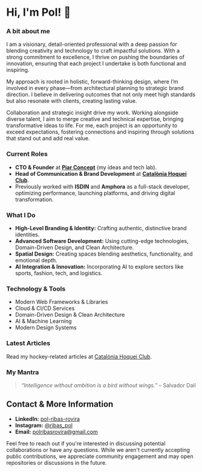# Hi, I'm Pol! 👋

### A bit about me

I am a visionary, detail-oriented professional with a deep passion for blending creativity and technology to craft impactful solutions. With a strong commitment to excellence, I thrive on pushing the boundaries of innovation, ensuring that each project I undertake is both functional and inspiring.

My approach is rooted in holistic, forward-thinking design, where I’m involved in every phase—from architectural planning to strategic brand direction. I believe in delivering outcomes that not only meet high standards but also resonate with clients, creating lasting value.

Collaboration and strategic insight drive my work. Working alongside diverse talent, I aim to merge creative and technical expertise, bringing transformative ideas to life. For me, each project is an opportunity to exceed expectations, fostering connections and inspiring through solutions that stand out and add real value.

### Current Roles
- **CTO & Founder** at [**Piar Concept**](https://piarconcept.com) (my ideas and tech lab).
- **Head of Communication & Brand Development** at [**Catalònia Hoquei Club**](https://cataloniahoqueiclub.com).
- Previously worked with **ISDIN** and **Amphora** as a full-stack developer, optimizing performance, launching platforms, and driving digital transformation.

### What I Do
- **High-Level Branding & Identity:** Crafting authentic, distinctive brand identities.
- **Advanced Software Development:** Using cutting-edge technologies, Domain-Driven Design, and Clean Architecture.
- **Spatial Design:** Creating spaces blending aesthetics, functionality, and emotional depth.
- **AI Integration & Innovation:** Incorporating AI to explore sectors like sports, fashion, tech, and logistics.

### Technology & Tools
- Modern Web Frameworks & Libraries
- Cloud & CI/CD Services
- Domain-Driven Design & Clean Architecture
- AI & Machine Learning
- Modern Design Systems

### Latest Articles
Read my hockey-related articles at [Catalònia Hoquei Club](https://cataloniahc.com/en/articles?authorId=676874fb64cc1973f8143ced#articles-list).

### My Mantra
> _“Intelligence without ambition is a bird without wings.”_ – Salvador Dalí

## Contact & More Information
- **LinkedIn:** [pol-ribas-rovira]([https://www.linkedin.com/in/pol-ribas-rovira])  
- **Instagram:** [@ribas_pol]([https://www.instagram.com/ribas_pol/])
- **Email:** [polribasrovira@gmail.com](mailto:polribasrovira@gmail.com)

Feel free to reach out if you're interested in discussing potential collaborations or have any questions. While we aren't currently accepting public contributions, we appreciate community engagement and may open repositories or discussions in the future.
